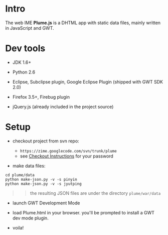 # Intro #

The web IME **Plume.js** is a DHTML app with static data files, mainly written in JavaScript and GWT.

# Dev tools #

  * JDK 1.6+

  * Python 2.6

  * Eclipse, Subclipse plugin, Google Eclipse Plugin (shipped with GWT SDK 2.0)

  * Firefox 3.5+, Firebug plugin

  * jQuery.js (already included in the project source)

# Setup #

  * checkout project from svn repo:
    * ` https://zime.googlecode.com/svn/trunk/plume `
    * see [Checkout Instructions](http://code.google.com/p/zime/source/checkout) for your password

  * make data files:
```
cd plume/data
python make-json.py -v -s pinyin
python make-json.py -v -s jyutping
```
> > the resulting JSON files are under the directory ` plume/war/data `

  * launch GWT Development Mode

  * load Plume.html in your browser. you'll be prompted to install a GWT dev mode plugin.

  * voila!